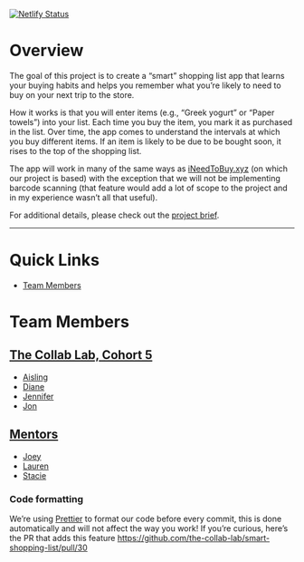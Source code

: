 [![Netlify Status](https://api.netlify.com/api/v1/badges/5a89f402-2b1f-44ed-a723-07b7cbacd75f/deploy-status)](https://app.netlify.com/sites/tcl-5-smart-shopping-list/deploys)

# Overview

The goal of this project is to create a “smart” shopping list app that learns your buying habits and helps you remember what you’re likely to need to buy on your next trip to the store.

How it works is that you will enter items (e.g., “Greek yogurt” or “Paper towels”) into your list. Each time you buy the item, you mark it as purchased in the list. Over time, the app comes to understand the intervals at which you buy different items. If an item is likely to be due to be bought soon, it rises to the top of the shopping list.

The app will work in many of the same ways as [iNeedToBuy.xyz](https://app.ineedtobuy.xyz/) (on which our project is based) with the exception that we will not be implementing barcode scanning (that feature would add a lot of scope to the project and in my experience wasn’t all that useful).

For additional details, please check out the [project brief](PROJECT-BRIEF.md).

<hr>

# Quick Links
- [Team Members](#team-members)

# Team Members
## [The Collab Lab, Cohort 5](https://the-collab-lab.codes/about-us#cohort-5)
- [Aisling](https://github.com/AshlingH)
- [Diane](https://github.com/dkimlim)
- [Jennifer](https://github.com/jendevelops)
- [Jon](https://github.com/jonbascos)

## [Mentors](https://the-collab-lab.codes/about-us#mentors)
- [Joey](https://github.com/joeylaguna)
- [Lauren](https://github.com/laurenmbeatty)
- [Stacie](https://github.com/stacietaylorcima)



### Code formatting

We’re using [Prettier](https://prettier.io/) to format our code before every commit, this is done automatically and will not affect the way you work!
If you’re curious, here’s the PR that adds this feature https://github.com/the-collab-lab/smart-shopping-list/pull/30

